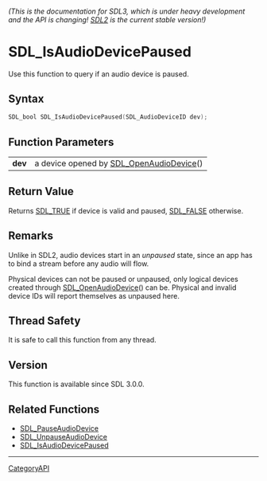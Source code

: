 ###### (This is the documentation for SDL3, which is under heavy development and the API is changing! [SDL2](https://wiki.libsdl.org/SDL2/) is the current stable version!)
# SDL_IsAudioDevicePaused

Use this function to query if an audio device is paused.

## Syntax

```c
SDL_bool SDL_IsAudioDevicePaused(SDL_AudioDeviceID dev);

```

## Function Parameters

|             |                                                                 |
| ----------- | --------------------------------------------------------------- |
| **dev**     | a device opened by [SDL_OpenAudioDevice](SDL_OpenAudioDevice)() |

## Return Value

Returns [SDL_TRUE](SDL_TRUE) if device is valid and paused,
[SDL_FALSE](SDL_FALSE) otherwise.

## Remarks

Unlike in SDL2, audio devices start in an _unpaused_ state, since an app
has to bind a stream before any audio will flow.

Physical devices can not be paused or unpaused, only logical devices
created through [SDL_OpenAudioDevice](SDL_OpenAudioDevice)() can be.
Physical and invalid device IDs will report themselves as unpaused here.

## Thread Safety

It is safe to call this function from any thread.

## Version

This function is available since SDL 3.0.0.

## Related Functions

* [SDL_PauseAudioDevice](SDL_PauseAudioDevice)
* [SDL_UnpauseAudioDevice](SDL_UnpauseAudioDevice)
* [SDL_IsAudioDevicePaused](SDL_IsAudioDevicePaused)

----
[CategoryAPI](CategoryAPI)


